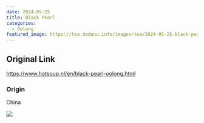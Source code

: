 ```yaml
---
date: 2024-05-25
title: Black Pearl
categories:
  - Oolong
featured_image: https://tea.dedunu.info/images/tea/2024-05-25-black-pearl-1.jpeg
---
```


## Original Link

<https://www.hotsoup.nl/en/black-pearl-oolong.html>

### Origin

China

![](https://tea.dedunu.info/images/tea/2024-05-25-black-pearl-2.jpeg)